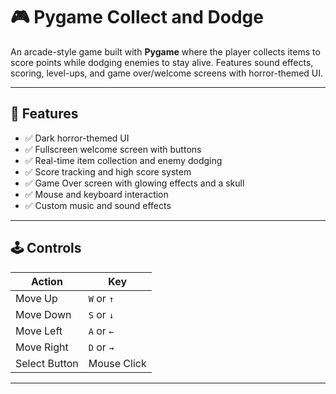 # 🎮 Pygame Collect and Dodge

An arcade-style game built with **Pygame** where the player collects items to score points while dodging enemies to stay alive. Features sound effects, scoring, level-ups, and game over/welcome screens with horror-themed UI.

---

## 🚀 Features

- ✅ Dark horror-themed UI
- ✅ Fullscreen welcome screen with buttons
- ✅ Real-time item collection and enemy dodging
- ✅ Score tracking and high score system
- ✅ Game Over screen with glowing effects and a skull
- ✅ Mouse and keyboard interaction
- ✅ Custom music and sound effects

---

## 🕹️ Controls

| Action        | Key             |
|---------------|------------------|
| Move Up       | `W` or `↑`       |
| Move Down     | `S` or `↓`       |
| Move Left     | `A` or `←`       |
| Move Right    | `D` or `→`       |
| Select Button | Mouse Click      |

---

